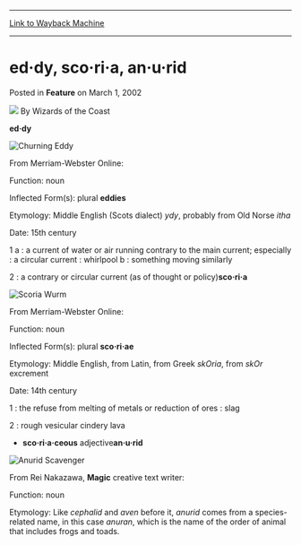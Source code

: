 
---
[Link to Wayback Machine](https://web.archive.org/web/20211016041200/https://magic.wizards.com/en/articles/archive/feature/ed%C2%B7dy-sco%C2%B7ri%C2%B7-%C2%B7u%C2%B7rid-2002-03-01)

[_metadata_:wayback_url]:- "https://magic.wizards.com/en/articles/archive/feature/ed%C2%B7dy-sco%C2%B7ri%C2%B7-%C2%B7u%C2%B7rid-2002-03-01"
[_metadata_:wayback_raw_url]:- "https://web.archive.org/web/20211016041200id_/https://magic.wizards.com/en/articles/archive/feature/ed%C2%B7dy-sco%C2%B7ri%C2%B7-%C2%B7u%C2%B7rid-2002-03-01"
[_metadata_:wayback_capture_timestamp]:- "2021-10-16 04:12:00+00:00"
[_metadata_:description]:- "ed·dy From Merriam-Webster Online: Function: noun Inflected Form(s): plural eddies Etymology: Middle English (Scots dialect) ydy, probably from Old Norse itha Date: 15th century 1 a : a current of water or air running contrary to the main current; especially : a circular current : whirlpool b : something moving similarly 2 : a contrary or circular current (as of thought or"
[_metadata_:generator]:- "Drupal 7 (http://drupal.org)"
---


ed·dy, sco·ri·a, an·u·rid
=========================



 Posted in **Feature**
 on March 1, 2002 






![](https://media.magic.wizards.com/styles/auth_small/public/images/person/wizards_author.jpg)
By Wizards of the Coast











**ed·dy**

![Churning Eddy](http://gatherer.wizards.com/Handlers/Image.ashx?type=card&name=Churning+Eddy)  

From Merriam-Webster Online:  

Function: noun  

Inflected Form(s): plural **eddies**  

Etymology: Middle English (Scots dialect) *ydy*, probably from Old Norse *itha*  

Date: 15th century  

1 a : a current of water or air running contrary to the main current; especially : a circular current : whirlpool b : something moving similarly  

2 : a contrary or circular current (as of thought or policy)**sco·ri·a**

![Scoria Wurm](http://gatherer.wizards.com/Handlers/Image.ashx?type=card&name=Scoria+Wurm)  

From Merriam-Webster Online:  

Function: noun  

Inflected Form(s): plural **sco·ri·ae**  

Etymology: Middle English, from Latin, from Greek *skOria*, from *skOr* excrement  

Date: 14th century  

1 : the refuse from melting of metals or reduction of ores : slag  

2 : rough vesicular cindery lava  

- **sco·ri·a·ceous** adjective**an·u·rid**

![Anurid Scavenger](http://gatherer.wizards.com/Handlers/Image.ashx?type=card&name=Anurid+Scavenger)  

From Rei Nakazawa, **Magic** creative text writer:  

Function: noun  

Etymology: Like *cephalid* and *aven* before it, *anurid* comes from a species-related name, in this case *anuran*, which is the name of the order of animal that includes frogs and toads.





